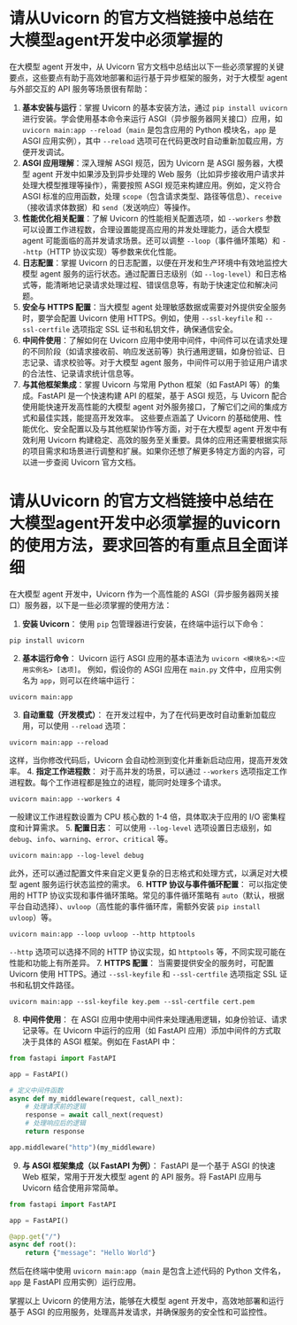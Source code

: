 # 请从Uvicorn 的官方文档链接中总结在大模型agent开发中必须掌握的
在大模型 agent 开发中，从 Uvicorn 官方文档中总结出以下一些必须掌握的关键要点，这些要点有助于高效地部署和运行基于异步框架的服务，对于大模型 agent 与外部交互的 API 服务等场景很有帮助：
1. **基本安装与运行**：掌握 Uvicorn 的基本安装方法，通过 `pip install uvicorn` 进行安装。学会使用基本命令来运行 ASGI（异步服务器网关接口）应用，如 `uvicorn main:app --reload`（`main` 是包含应用的 Python 模块名，`app` 是 ASGI 应用实例），其中 `--reload` 选项可在代码更改时自动重新加载应用，方便开发调试。
2. **ASGI 应用理解**：深入理解 ASGI 规范，因为 Uvicorn 是 ASGI 服务器，大模型 agent 开发中如果涉及到异步处理的 Web 服务（比如异步接收用户请求并处理大模型推理等操作），需要按照 ASGI 规范来构建应用。例如，定义符合 ASGI 标准的应用函数，处理 `scope`（包含请求类型、路径等信息）、`receive`（接收请求体数据）和 `send`（发送响应）等操作。
3. **性能优化相关配置**：了解 Uvicorn 的性能相关配置选项，如 `--workers` 参数可以设置工作进程数，合理设置能提高应用的并发处理能力，适合大模型 agent 可能面临的高并发请求场景。还可以调整 `--loop`（事件循环策略）和 `--http`（HTTP 协议实现）等参数来优化性能。
4. **日志配置**：掌握 Uvicorn 的日志配置，以便在开发和生产环境中有效地监控大模型 agent 服务的运行状态。通过配置日志级别（如 `--log-level`）和日志格式等，能清晰地记录请求处理过程、错误信息等，有助于快速定位和解决问题。
5. **安全与 HTTPS 配置**：当大模型 agent 处理敏感数据或需要对外提供安全服务时，要学会配置 Uvicorn 使用 HTTPS。例如，使用 `--ssl-keyfile` 和 `--ssl-certfile` 选项指定 SSL 证书和私钥文件，确保通信安全。
6. **中间件使用**：了解如何在 Uvicorn 应用中使用中间件，中间件可以在请求处理的不同阶段（如请求接收前、响应发送前等）执行通用逻辑，如身份验证、日志记录、请求校验等。对于大模型 agent 服务，中间件可以用于验证用户请求的合法性、记录请求统计信息等。
7. **与其他框架集成**：掌握 Uvicorn 与常用 Python 框架（如 FastAPI 等）的集成。FastAPI 是一个快速构建 API 的框架，基于 ASGI 规范，与 Uvicorn 配合使用能快速开发高性能的大模型 agent 对外服务接口，了解它们之间的集成方式和最佳实践，能提高开发效率。 
这些要点涵盖了 Uvicorn 的基础使用、性能优化、安全配置以及与其他框架协作等方面，对于在大模型 agent 开发中有效利用 Uvicorn 构建稳定、高效的服务至关重要。具体的应用还需要根据实际的项目需求和场景进行调整和扩展。如果你还想了解更多特定方面的内容，可以进一步查阅 Uvicorn 官方文档。

 # 请从Uvicorn 的官方文档链接中总结在大模型agent开发中必须掌握的uvicorn的使用方法，要求回答的有重点且全面详细
 在大模型 agent 开发中，Uvicorn 作为一个高性能的 ASGI（异步服务器网关接口）服务器，以下是一些必须掌握的使用方法：
1. **安装 Uvicorn**：
使用 `pip` 包管理器进行安装，在终端中运行以下命令：
```
pip install uvicorn
```
2. **基本运行命令**：
Uvicorn 运行 ASGI 应用的基本语法为 `uvicorn <模块名>:<应用实例名> [选项]`。
例如，假设你的 ASGI 应用在 `main.py` 文件中，应用实例名为 `app`，则可以在终端中运行：
```
uvicorn main:app
```
3. **自动重载（开发模式）**：
在开发过程中，为了在代码更改时自动重新加载应用，可以使用 `--reload` 选项：
```
uvicorn main:app --reload
```
这样，当你修改代码后，Uvicorn 会自动检测到变化并重新启动应用，提高开发效率。
4. **指定工作进程数**：
对于高并发的场景，可以通过 `--workers` 选项指定工作进程数。每个工作进程都是独立的进程，能同时处理多个请求。
```
uvicorn main:app --workers 4
```
一般建议工作进程数设置为 CPU 核心数的 1-4 倍，具体取决于应用的 I/O 密集程度和计算需求。
5. **配置日志**：
可以使用 `--log-level` 选项设置日志级别，如 `debug`、`info`、`warning`、`error`、`critical` 等。
```
uvicorn main:app --log-level debug
```
此外，还可以通过配置文件来自定义更复杂的日志格式和处理方式，以满足对大模型 agent 服务运行状态监控的需求。
6. **HTTP 协议与事件循环配置**：
可以指定使用的 HTTP 协议实现和事件循环策略。常见的事件循环策略有 `auto`（默认，根据平台自动选择）、`uvloop`（高性能的事件循环库，需额外安装 `pip install uvloop`）等。
```
uvicorn main:app --loop uvloop --http httptools
```
`--http` 选项可以选择不同的 HTTP 协议实现，如 `httptools` 等，不同实现可能在性能和功能上有所差异。
7. **HTTPS 配置**：
当需要提供安全的服务时，可配置 Uvicorn 使用 HTTPS。通过 `--ssl-keyfile` 和 `--ssl-certfile` 选项指定 SSL 证书和私钥文件路径。
```
uvicorn main:app --ssl-keyfile key.pem --ssl-certfile cert.pem
```
8. **中间件使用**：
在 ASGI 应用中使用中间件来处理通用逻辑，如身份验证、请求记录等。在 Uvicorn 中运行的应用（如 FastAPI 应用）添加中间件的方式取决于具体的 ASGI 框架。例如在 FastAPI 中：
```python
from fastapi import FastAPI

app = FastAPI()

# 定义中间件函数
async def my_middleware(request, call_next):
    # 处理请求前的逻辑
    response = await call_next(request)
    # 处理响应后的逻辑
    return response

app.middleware("http")(my_middleware)
```
9. **与 ASGI 框架集成（以 FastAPI 为例）**：
FastAPI 是一个基于 ASGI 的快速 Web 框架，常用于开发大模型 agent 的 API 服务。将 FastAPI 应用与 Uvicorn 结合使用非常简单。
```python
from fastapi import FastAPI

app = FastAPI()

@app.get("/")
async def root():
    return {"message": "Hello World"}
```
然后在终端中使用 `uvicorn main:app`（`main` 是包含上述代码的 Python 文件名，`app` 是 FastAPI 应用实例）运行应用。

掌握以上 Uvicorn 的使用方法，能够在大模型 agent 开发中，高效地部署和运行基于 ASGI 的应用服务，处理高并发请求，并确保服务的安全性和可监控性。 

# 
